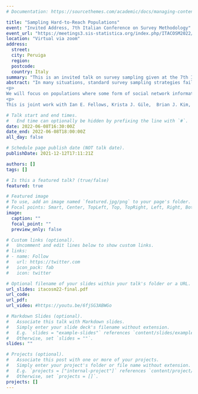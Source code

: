 ```yaml
---
# Documentation: https://sourcethemes.com/academic/docs/managing-content/

title: "Sampling Hard-to-Reach Populations"
event: "Invited Address, 7th Italian Conference on Survey Methodology"
event_url: "https://meetings3.sis-statistica.org/index.php/ITACOSM2022/ITACOSM2022"
location: "Virtual via zoom"
address:
  street:
  city: Peruiga
  region:
  postcode:
  country: Italy
summary: "This is an invited talk on survey sampling given at the 7th Italian Conference on Survey Methodology."
abstract: "In many situations, standard survey sampling strategies fail because the target populations cannot be accessed through well-defined sampling frames.  Typically, a sampling frame for the target population is not available, and its members are rare or stigmatized in the larger population so that it is prohibitively expensive to contact them through the available frames.  We discuss statistical issues in studying hard-to-reach or otherwise 'hidden' populations.  These populations are characterized by the difficulty in survey sampling from them using standard probability methods.  Examples in a demographic setting include unregulated workers and migrants.  Examples of such populations in a behavioral and social setting include injection drug users, men who have sex with men, and female sex workers.  Hard-to-reach populations are under-served by current sampling methodologies mainly due to the lack of practical alternatives to address these methodological difficulties.  
<p>
We will focus on populations where some form of social network information can be used to assist the data collection.  In such situations sophisticated statistical methods are needed to allow the characteristics of the population to be inferred from the collected data. We review time-location sampling, adaptive network sampling, including respondent-driven sampling, as well as indirect and meta-methods. We also discuss model-assisted methods and capture-recapture ideas.
<p>
This is joint work with Ian E. Fellows, Krista J. Gile,  Brian J. Kim, Katherine McLaughlin, and Henry F. Raymond."

# Talk start and end times.
#   End time can optionally be hidden by prefixing the line with `#`.
date: 2022-06-08T16:30:00Z
date_end: 2022-06-08T18:00:00Z
all_day: false

# Schedule page publish date (NOT talk date).
publishDate: 2021-12-12T17:11:21Z

authors: []
tags: []

# Is this a featured talk? (true/false)
featured: true

# Featured image
# To use, add an image named `featured.jpg/png` to your page's folder.
# Focal points: Smart, Center, TopLeft, Top, TopRight, Left, Right, BottomLeft, Bottom, BottomRight.
image:
  caption: ""
  focal_point: ""
  preview_only: false

# Custom links (optional).
#   Uncomment and edit lines below to show custom links.
# links:
# - name: Follow
#   url: https://twitter.com
#   icon_pack: fab
#   icon: twitter

# Optional filename of your slides within your talk's folder or a URL.
url_slides: itacosm22-final.pdf
url_code:
url_pdf:
url_video: #https://youtu.be/6fjSG3ABWGo

# Markdown Slides (optional).
#   Associate this talk with Markdown slides.
#   Simply enter your slide deck's filename without extension.
#   E.g. `slides = "example-slides"` references `content/slides/example-slides.md`.
#   Otherwise, set `slides = ""`.
slides: ""

# Projects (optional).
#   Associate this post with one or more of your projects.
#   Simply enter your project's folder or file name without extension.
#   E.g. `projects = ["internal-project"]` references `content/project/deep-learning/index.md`.
#   Otherwise, set `projects = []`.
projects: []
---
```

